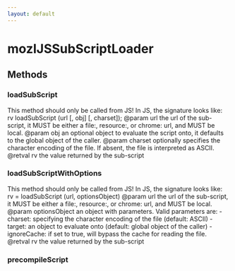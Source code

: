 ```yaml
---
layout: default
---
```


# mozIJSSubScriptLoader #

## Methods ##

### loadSubScript ###

This method should only be called from JS!
In JS, the signature looks like:
rv loadSubScript (url [, obj] [, charset]);
@param url the url of the sub-script, it MUST be either a file:,
           resource:, or chrome: url, and MUST be local.
@param obj an optional object to evaluate the script onto, it
           defaults to the global object of the caller.
@param charset optionally specifies the character encoding of
               the file. If absent, the file is interpreted
               as ASCII.
@retval rv the value returned by the sub-script


### loadSubScriptWithOptions ###

This method should only be called from JS!
In JS, the signature looks like:
rv = loadSubScript (url, optionsObject)
@param url the url of the sub-script, it MUST be either a file:,
           resource:, or chrome: url, and MUST be local.
@param optionsObject an object with parameters. Valid parameters are:
                     - charset: specifying the character encoding of the file (default: ASCII)
                     - target:  an object to evaluate onto (default: global object of the caller)
                     - ignoreCache: if set to true, will bypass the cache for reading the file.
@retval rv the value returned by the sub-script


### precompileScript ###
